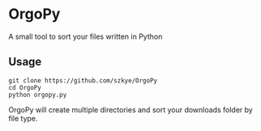 # OrgoPy
A small tool to sort your files written in Python

## Usage

    git clone https://github.com/szkye/OrgoPy
    cd OrgoPy
    python orgopy.py

OrgoPy will create multiple directories and sort your downloads folder by file type.
